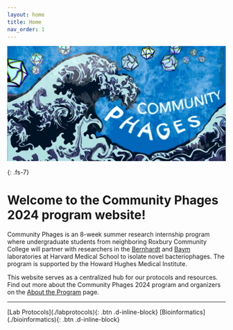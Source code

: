 ```yaml
---
layout: home
title: Home
nav_order: 1
---
```


<div class="banner-container">
    <div class="banner-img">
        <img src="assets/images/banner.jpeg">
    </div>
</div>

{: .fs-7}
# Welcome to the Community Phages 2024 program website!

Community Phages is an 8-week summer research internship program where undergraduate students from neighboring Roxbury Community College will partner with researchers in the [Bernhardt](http://www.bernhardtlab.com) and [Baym](https://baymlab.hms.harvard.edu) laboratories at Harvard Medical School to isolate novel bacteriophages. The program is supported by the Howard Hughes Medical Institute.

This website serves as a centralized hub for our protocols and resources. Find out more about the Community Phages 2024 program and organizers on the [About the Program](./about) page.

---

<span class="fs-9">
    [Lab Protocols](./labprotocols){: .btn .d-inline-block}
    [Bioinformatics](./bioinformatics){: .btn .d-inline-block}
</span>
